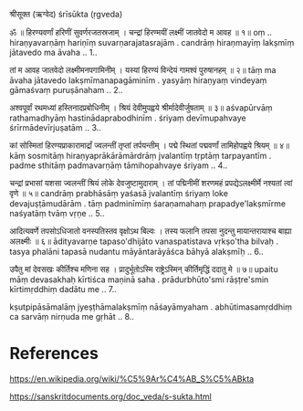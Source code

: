 

श्रीसूक्त (ऋग्वेद) 
śrīsūkta (ṛgveda) 


ॐ ॥ हिरण्यवर्णां हरिणीं सुवर्णरजतस्रजाम् ।
चन्द्रां हिरण्मयीं लक्ष्मीं जातवेदो म आवह ॥ १॥
oṃ .. hiraṇyavarṇāṃ hariṇīṃ suvarṇarajatasrajām .
candrāṃ hiraṇmayīṃ lakṣmīṃ jātavedo ma āvaha .. 1..

तां म आवह जातवेदो लक्ष्मीमनपगामिनीम् ।
यस्यां हिरण्यं विन्देयं गामश्वं पुरुषानहम् ॥ २॥
tāṃ ma āvaha jātavedo lakṣmīmanapagāminīm .
yasyāṃ hiraṇyaṃ vindeyaṃ gāmaśvaṃ puruṣānaham .. 2..

अश्वपूर्वां रथमध्यां हस्तिनादप्रबोधिनीम् ।
श्रियं देवीमुपह्वये श्रीर्मादेवीर्जुषताम् ॥ ३॥
aśvapūrvāṃ rathamadhyāṃ hastinādaprabodhinīm .
śriyaṃ devīmupahvaye śrīrmādevīrjuṣatām .. 3..

कां सोस्मितां हिरण्यप्राकारामार्द्रां ज्वलन्तीं तृप्तां तर्पयन्तीम् ।
पद्मे स्थितां पद्मवर्णां तामिहोपह्वये श्रियम् ॥ ४॥
kāṃ sosmitāṃ hiraṇyaprākārāmārdrāṃ jvalantīṃ tṛptāṃ tarpayantīm .
padme sthitāṃ padmavarṇāṃ tāmihopahvaye śriyam .. 4..

चन्द्रां प्रभासां यशसा ज्वलन्तीं श्रियं लोके देवजुष्टामुदाराम् ।
तां पद्मिनीमीं शरणमहं प्रपद्येऽलक्ष्मीर्मे नश्यतां त्वां वृणे ॥ ५॥
candrāṃ prabhāsāṃ yaśasā jvalantīṃ śriyaṃ loke devajuṣṭāmudārām .
tāṃ padminīmīṃ śaraṇamahaṃ prapadye'lakṣmīrme naśyatāṃ tvāṃ vṛṇe .. 5..

आदित्यवर्णे तपसोऽधिजातो वनस्पतिस्तव वृक्षोऽथ बिल्वः ।
तस्य फलानि तपसा नुदन्तु मायान्तरायाश्च बाह्या अलक्ष्मीः ॥ ६॥
ādityavarṇe tapaso'dhijāto vanaspatistava vṛkṣo'tha bilvaḥ .
tasya phalāni tapasā nudantu māyāntarāyāśca bāhyā alakṣmīḥ .. 6..

उपैतु मां देवसखः कीर्तिश्च मणिना सह ।
प्रादुर्भूतोऽस्मि राष्ट्रेऽस्मिन् कीर्तिमृद्धिं ददातु मे ॥ ७॥
upaitu māṃ devasakhaḥ kīrtiśca maṇinā saha .
prādurbhūto'smi rāṣṭre'smin kīrtimṛddhiṃ dadātu me .. 7..

kṣutpipāsāmalāṃ jyeṣṭhāmalakṣmīṃ nāśayāmyaham .
abhūtimasamṛddhiṃ ca sarvāṃ nirṇuda me gṛhāt .. 8..




# References #

https://en.wikipedia.org/wiki/%C5%9Ar%C4%AB_S%C5%ABkta

https://sanskritdocuments.org/doc_veda/s-sukta.html
